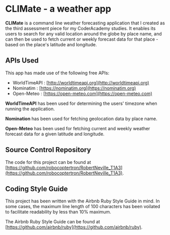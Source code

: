 # CLIMate - a weather app

**CLIMate** is a command line weather forecasting application that I created as
the third assessment piece for my CoderAcademy studies. It enables its
users to search for any valid location around the globe by place name,
and can then be used to fetch current or weekly forecast data for
that place - based on the place's latitude and longitude.

## APIs Used

This app has made use of the following free APIs:

- WorldTimeAPI : [http://worldtimeapi.org](http://worldtimeapi.org)
- Nominatim : [https://nominatim.org](https://nominatim.org)
- Open-Meteo : [https://open-meteo.com](https://open-meteo.com)

**WorldTimeAPI** has been used for determining the users' timezone when
running the application.

**Nomination** has been used for fetching geolocation data by place name.

**Open-Meteo** has been used for fetching current and weekly weather forecast
data for a given latitude and longitude.

## Source Control Repository

The code for this project can be found at 
[https://github.com/robocoptertron/RobertNeville_T1A3](https://github.com/robocoptertron/RobertNeville_T1A3).

## Coding Style Guide

This project has been written with the Airbnb Ruby Style Guide in mind.
In some cases, the maximum line length of 100 characters has been voilated 
to facilitate readability by less than 10% maximum.

The Airbnb Ruby Style Guide can be found at 
[https://github.com/airbnb/ruby](https://github.com/airbnb/ruby).

